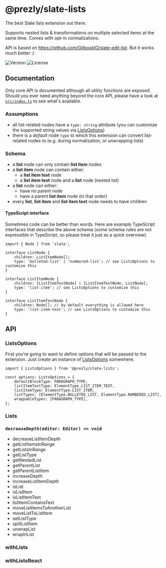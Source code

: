 # @prezly/slate-lists

The best Slate lists extension out there.

Supports nested lists & transformations on multiple selected items at the same time. Comes with opt-in normalizations.

API is based on https://github.com/GitbookIO/slate-edit-list. But it works much better :)

![Version](https://img.shields.io/npm/v/@prezly/slate-lists)
![License](https://img.shields.io/npm/l/@prezly/slate-lists)

## Documentation

Only core API is documented although all utility functions are exposed. Should you ever need anything beyond the core API, please have a look at [`src/index.ts`](src/index.ts) to see what's available.

### Assumptions

-   all list-related nodes have a `type: string` attribute (you can customize the supported string values via [ListsOptions](src/types.ts))
-   there is a _default_ node `type` to which this extension can convert list-related nodes to (e.g. during normalization, or unwrapping lists)

### Schema

-   a **list** node can only contain **list item** nodes
-   a **list item** node can contain either:
    -   a **list item text** node
    -   a **list item text** node and a **list** node (nested list)
-   a **list** node can either:
    -   have no parent node
    -   have a parent **list item** node (in that order)
-   every **list**, **list item** and **list item text** node needs to have children

#### TypeScript interface

Sometimes code can be better than words. Here are example TypeScript interfaces that describe the above schema (some schema rules are not expressible in TypeScript, so please treat it just as a quick overview).

```tsx
import { Node } from 'slate';

interface ListNode {
    children: ListItemNode[];
    type: 'bulleted-list' | 'numbered-list'; // see ListsOptions to customize this
}

interface ListItemNode {
    children: [ListItemTextNode] | [ListItemTextNode, ListNode];
    type: 'list-item'; // see ListsOptions to customize this
}

interface ListItemTextNode {
    children: Node[]; // by default everything is allowed here
    type: 'list-item-text'; // see ListsOptions to customize this
}
```

## API

### ListsOptions

First you're going to want to define options that will be passed to the extension. Just create an instance of [ListsOptions](src/types.ts) somewhere.

```tsx
import { ListsOptions } from '@prezly/slate-lists';

const options: ListsOptions = {
    defaultBlockType: PARAGRAPH_TYPE,
    listItemTextType: ElementType.LIST_ITEM_TEXT,
    listItemType: ElementType.LIST_ITEM,
    listTypes: [ElementType.BULLETED_LIST, ElementType.NUMBERED_LIST],
    wrappableTypes: [PARAGRAPH_TYPE],
};
```

### Lists

### `decreaseDepth(editor: Editor) => void`

-   decreaseListItemDepth
-   getListItemsInRange
-   getListsInRange
-   getListType
-   getNestedList
-   getParentList
-   getParentListItem
-   increaseDepth
-   increaseListItemDepth
-   isList
-   isListItem
-   isListItemText
-   listItemContainsText
-   moveListItemsToAnotherList
-   moveListToListItem
-   setListType
-   splitListItem
-   unwrapList
-   wrapInList

### withLists

### withListsReact
